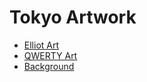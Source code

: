 # Tokyo Artwork

* [Elliot Art](https://www.redbubble.com/people/ryve/works/35714831-mr-robot)
* [QWERTY Art](https://www.popate.com/product-page/mr-robot-minimalist-framed-print-qwerty)
* [Background](https://steamcommunity.com/market/listings/753/565660-Tokyo)